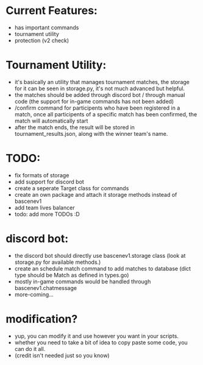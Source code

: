 # Current Features:
- has important commands
- tournament utility
- protection (v2 check)

# Tournament Utility:
- it's basically an utility that manages tournament matches, the storage for it can be seen in storage.py, it's not much advanced but helpful.
- the matches should be added through discord bot / through manual code (the support for in-game commands has not been added)
- /confirm command for participents who have been registered in a match, once all participents of a specific match has been confirmed, the match will automatically start
- after the match ends, the result will be stored in tournament_results.json, along with the winner team's name.


# TODO:
- fix formats of storage
- add support for discord bot
- create a seperate Target class for commands
- create an own package and attach it storage methods instead of bascenev1
- add team lives balancer
- todo: add more TODOs :D


# discord bot:
- the discord bot should directly use bascenev1.storage class (look at storage.py for available methods.)
- create an schedule match command to add matches to database (dict type should be Match as defined in types.go)
- mostly in-game commands would be handled through bascenev1.chatmessage
- more-coming...

# modification?
- yup, you can modify it and use however you want in your scripts.
- whether you need to take a bit of idea to copy paste some code, you can do it all.
- (credit isn't needed just so you know)
